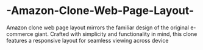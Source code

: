 # -Amazon-Clone-Web-Page-Layout-
Amazon clone web page layout mirrors the familiar design of the original e-commerce giant. Crafted with simplicity and functionality in mind, this clone features a responsive layout for seamless viewing across device 
